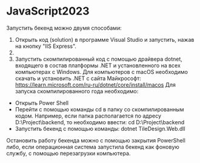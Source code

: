 # JavaScript2023

Запустить бекенд можно двумя способами:

1) Открыть код (solution) в программе Visual Studio и запустить, нажав на кнопку "IIS Express".
2) 
3) Запустить скомпилированный код с помощью драйвера dotnet, входящего в состав платформы .NET 
и установленного на всех компьютерах с Windows.
Для компьютеров с macOS необходимо скачать и установить .NET с сайта Майкрософт: 
https://learn.microsoft.com/ru-ru/dotnet/core/install/macos
Для запуска скомпилированного года необходимо:
- Открыть Power Shell
- Перейти с помощью команды cd в папку со скомпилированным кодом. Например, если папка 
  располагается по адресу D:\Project\backend, то необходимо ввести: cd D:\Project\backend
- Запустить бекенд с помощью команды: dotnet TileDesign.Web.dll

Остановить работу бекенда можно с помощью закрытия PowerShell либо, если операционная система
запустила бекенд как фоновую службу, с помощью перезагрузки компьютера.
